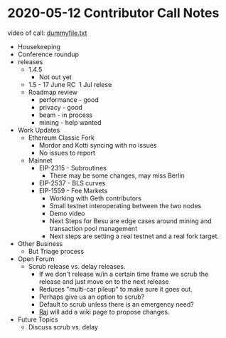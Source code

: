 # 2020-05-12 Contributor Call Notes

video of call: [dummyfile.txt](#)

- Housekeeping
- Conference roundup
- releases
  - 1.4.5
    - Not out yet
  - 1.5 - 17 June RC  1 Jul relese
  - Roadmap review
    - performance - good
    - privacy - good
    - beam - in process
    - mining - help wanted
- Work Updates
  - Ethereum Classic Fork
    - Mordor and Kotti syncing with no issues
    - No issues to report
  - Mainnet
    - EIP-2315 - Subroutines
      - There may be some changes, may miss Berlin
    - EIP-2537 - BLS curves
    - EIP-1559 - Fee Markets
      - Working with Geth contributors
      - Small testnet interoperating between the two nodes
      - Demo video
      - Next Steps for Besu are edge cases around mining and transaction pool management
      - Next steps are setting a real testnet and a real fork target.
- Other Business
  - But Triage process
- Open Forum
  - Scrub release vs. delay releases.
    - If we don't release w/in a certain time frame we scrub the release and just move on to the next release
    - Reduces "multi-car pileup" to make sure it goes out.
    - Perhaps give us an option to scrub?
    - Default to scrub unless there is an emergency need?
    - [Rai](/wiki/pages/createpage.action?spaceKey=BESU&title=Rai&linkCreation=true&fromPageId=22154555) will add a wiki page to propose changes.
- Future Topics
  - Discuss scrub vs. delay